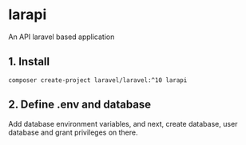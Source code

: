 # larapi
An API laravel based  application

## 1. Install
```
composer create-project laravel/laravel:^10 larapi
```

## 2. Define .env and database
Add database environment variables, and next, create database, user database and grant privileges on there.


